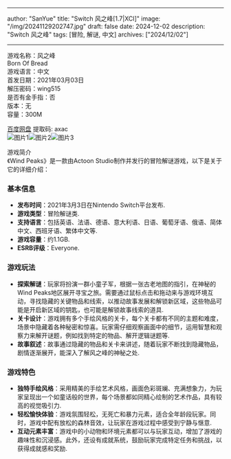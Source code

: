 
---
author: "SanYue"
title: "Switch 风之峰[1.7|XCI]"
image: "/img/20241129202747.jpg"
draft: false
date: 2024-12-02
description: "Switch 风之峰"
tags: [冒险, 解谜, 中文]
archives: ["2024/12/02"]

---

游戏名称：风之峰   
Born Of Bread    
游戏语言：中文  
首发日期：2021年03月03日  
解压密码：wing515  
是否有金手指：否  
版本：无   
容量：300M

[百度网盘](https://pan.baidu.com/s/1mAYEtLUZY2hq9SC7sRUFiA) 提取码: axac  
![图片1](/img/9ba403.jpg)![图片2](/img/9bbcdc.jpg)![图片3](/img/aaf427.jpg)  

游戏简介  
《Wind Peaks》是一款由Actoon Studio制作并发行的冒险解谜游戏，以下是关于它的详细介绍：

### 基本信息
- **发布时间**：2021年3月3日在Nintendo Switch平台发布.
- **游戏类型**：冒险解谜类.
- **支持语言**：包括英语、法语、德语、意大利语、日语、葡萄牙语、俄语、简体中文、西班牙语、繁体中文等.
- **游戏容量**：约1.1GB.
- **ESRB评级**：Everyone.

### 游戏玩法
- **探索解谜**：玩家将扮演一群小童子军，根据一张古老地图的指引，在神秘的Wind Peaks地区展开寻宝之旅。需要通过鼠标点击和拖动来与游戏环境互动，寻找隐藏的关键物品和线索，以推动故事发展和解锁新区域，这些物品可能是开启新区域的钥匙，也可能是解锁故事线索的道具.
- **关卡设计**：游戏拥有多个手绘风格的关卡，每个关卡都有不同的主题和难度，场景中隐藏着各种秘密和惊喜。玩家需仔细观察画面中的细节，运用智慧和观察力来解开谜题，例如找到特定的物品、解开逻辑谜题等.
- **故事叙述**：故事通过隐藏的物品和关卡来讲述，随着玩家不断找到隐藏物品，剧情逐渐展开，能深入了解风之峰的神秘之处.

### 游戏特色
- **独特手绘风格**：采用精美的手绘艺术风格，画面色彩斑斓、充满想象力，为玩家呈现出一个如童话般的世界，每个场景都如同精心绘制的艺术作品，具有较高的视觉吸引力.
- **轻松愉快体验**：游戏氛围轻松，无死亡和暴力元素，适合全年龄段玩家。同时，游戏中配有放松的森林音效，让玩家在游戏过程中感受到宁静与惬意.
- **互动元素丰富**：游戏中的小动物和环境元素都可以与玩家互动，增加了游戏的趣味性和沉浸感。此外，还设有成就系统，鼓励玩家完成特定任务和挑战，以获得成就感和奖励.
 
